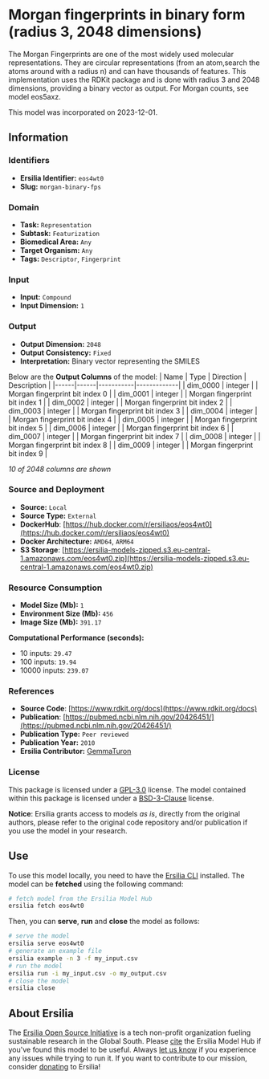 # Morgan fingerprints in binary form (radius 3, 2048 dimensions)

The Morgan Fingerprints are one of the most widely used molecular representations. They are circular representations (from an atom,search the atoms around with a radius n) and can have thousands of features. This implementation uses the RDKit package and is done with radius 3 and 2048 dimensions, providing a binary vector as output. For Morgan counts, see model eos5axz.

This model was incorporated on 2023-12-01.


## Information
### Identifiers
- **Ersilia Identifier:** `eos4wt0`
- **Slug:** `morgan-binary-fps`

### Domain
- **Task:** `Representation`
- **Subtask:** `Featurization`
- **Biomedical Area:** `Any`
- **Target Organism:** `Any`
- **Tags:** `Descriptor`, `Fingerprint`

### Input
- **Input:** `Compound`
- **Input Dimension:** `1`

### Output
- **Output Dimension:** `2048`
- **Output Consistency:** `Fixed`
- **Interpretation:** Binary vector representing the SMILES

Below are the **Output Columns** of the model:
| Name | Type | Direction | Description |
|------|------|-----------|-------------|
| dim_0000 | integer |  | Morgan fingerprint bit index 0 |
| dim_0001 | integer |  | Morgan fingerprint bit index 1 |
| dim_0002 | integer |  | Morgan fingerprint bit index 2 |
| dim_0003 | integer |  | Morgan fingerprint bit index 3 |
| dim_0004 | integer |  | Morgan fingerprint bit index 4 |
| dim_0005 | integer |  | Morgan fingerprint bit index 5 |
| dim_0006 | integer |  | Morgan fingerprint bit index 6 |
| dim_0007 | integer |  | Morgan fingerprint bit index 7 |
| dim_0008 | integer |  | Morgan fingerprint bit index 8 |
| dim_0009 | integer |  | Morgan fingerprint bit index 9 |

_10 of 2048 columns are shown_
### Source and Deployment
- **Source:** `Local`
- **Source Type:** `External`
- **DockerHub**: [https://hub.docker.com/r/ersiliaos/eos4wt0](https://hub.docker.com/r/ersiliaos/eos4wt0)
- **Docker Architecture:** `AMD64`, `ARM64`
- **S3 Storage**: [https://ersilia-models-zipped.s3.eu-central-1.amazonaws.com/eos4wt0.zip](https://ersilia-models-zipped.s3.eu-central-1.amazonaws.com/eos4wt0.zip)

### Resource Consumption
- **Model Size (Mb):** `1`
- **Environment Size (Mb):** `456`
- **Image Size (Mb):** `391.17`

**Computational Performance (seconds):**
- 10 inputs: `29.47`
- 100 inputs: `19.94`
- 10000 inputs: `239.07`

### References
- **Source Code**: [https://www.rdkit.org/docs](https://www.rdkit.org/docs)
- **Publication**: [https://pubmed.ncbi.nlm.nih.gov/20426451/](https://pubmed.ncbi.nlm.nih.gov/20426451/)
- **Publication Type:** `Peer reviewed`
- **Publication Year:** `2010`
- **Ersilia Contributor:** [GemmaTuron](https://github.com/GemmaTuron)

### License
This package is licensed under a [GPL-3.0](https://github.com/ersilia-os/ersilia/blob/master/LICENSE) license. The model contained within this package is licensed under a [BSD-3-Clause](LICENSE) license.

**Notice**: Ersilia grants access to models _as is_, directly from the original authors, please refer to the original code repository and/or publication if you use the model in your research.


## Use
To use this model locally, you need to have the [Ersilia CLI](https://github.com/ersilia-os/ersilia) installed.
The model can be **fetched** using the following command:
```bash
# fetch model from the Ersilia Model Hub
ersilia fetch eos4wt0
```
Then, you can **serve**, **run** and **close** the model as follows:
```bash
# serve the model
ersilia serve eos4wt0
# generate an example file
ersilia example -n 3 -f my_input.csv
# run the model
ersilia run -i my_input.csv -o my_output.csv
# close the model
ersilia close
```

## About Ersilia
The [Ersilia Open Source Initiative](https://ersilia.io) is a tech non-profit organization fueling sustainable research in the Global South.
Please [cite](https://github.com/ersilia-os/ersilia/blob/master/CITATION.cff) the Ersilia Model Hub if you've found this model to be useful. Always [let us know](https://github.com/ersilia-os/ersilia/issues) if you experience any issues while trying to run it.
If you want to contribute to our mission, consider [donating](https://www.ersilia.io/donate) to Ersilia!
